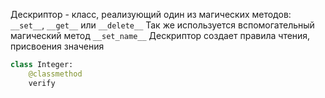 
Дескриптор - класс, реализующий один из магических методов: `__set__`, `__get__` или `__delete__`
Так же используется вспомогательный магический метод `__set_name__`
Дескриптор создает правила чтения, присвоения значения

```python
class Integer:	
    @classmethod
    verify
```